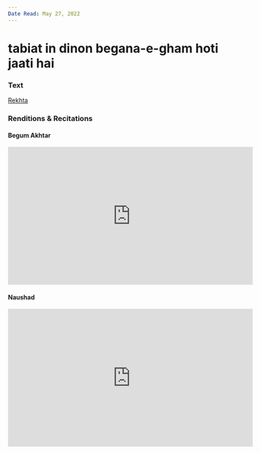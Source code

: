 ```yaml
---
Date Read: May 27, 2022
---
```


# tabiat in dinon begana-e-gham hoti jaati hai

### Text
[Rekhta](https://www.rekhta.org/ghazals/tabiiat-in-dinon-begaana-e-gam-hotii-jaatii-hai-jigar-moradabadi-ghazals?lang=ur)

### Renditions & Recitations

#### Begum Akhtar

<iframe width="560" height="315" src="https://www.youtube.com/embed/dJt5o3ltIMY" title="YouTube video player" frameborder="0" allow="accelerometer; autoplay; clipboard-write; encrypted-media; gyroscope; picture-in-picture" allowfullscreen></iframe>

#### Naushad

<iframe width="560" height="315" src="https://www.youtube.com/embed/v0o2ciehqnc" title="YouTube video player" frameborder="0" allow="accelerometer; autoplay; clipboard-write; encrypted-media; gyroscope; picture-in-picture" allowfullscreen></iframe>


